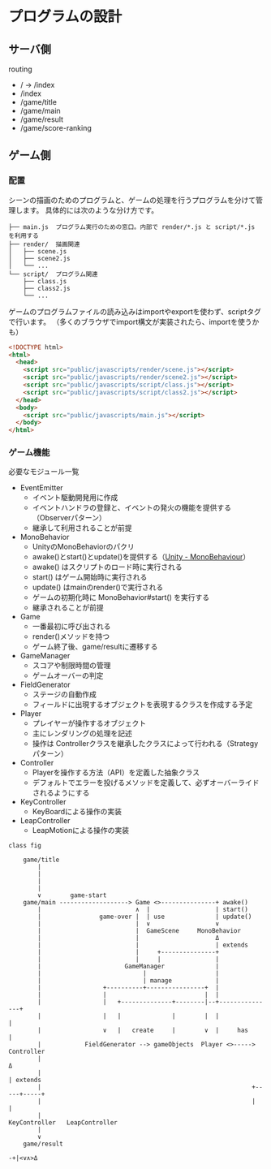 
プログラムの設計
=============

サーバ側
-------

routing

- / -> /index
- /index
- /game/title
- /game/main
- /game/result
- /game/score-ranking

ゲーム側
-------

### 配置

シーンの描画のためのプログラムと、ゲームの処理を行うプログラムを分けて管理します。
具体的には次のような分け方です。

    ├── main.js  プログラム実行のための窓口。内部で render/*.js と script/*.js を利用する
    ├── render/  描画関連
    │   ├── scene.js
    │   ├── scene2.js
    │   └── ...
    └── script/  プログラム関連
        ├── class.js
        ├── class2.js
        └── ...

ゲームのプログラムファイルの読み込みはimportやexportを使わず、scriptタグで行います。
（多くのブラウザでimport構文が実装されたら、importを使うかも）

~~~ html
<!DOCTYPE html>
<html>
  <head>
    <script src="public/javascripts/render/scene.js"></script>
    <script src="public/javascripts/render/scene2.js"></script>
    <script src="public/javascripts/script/class.js"></script>
    <script src="public/javascripts/script/class2.js"></script>
  </head>
  <body>
    <script src="public/javascripts/main.js"></script>
  </body>
</html>
~~~

### ゲーム機能

必要なモジュール一覧

- EventEmitter
    - イベント駆動開発用に作成
    - イベントハンドラの登録と、イベントの発火の機能を提供する（Observerパターン）
    - 継承して利用されることが前提
- MonoBehavior
    - UnityのMonoBehaviorのパクリ
    - awake()とstart()とupdate()を提供する（[Unity - MonoBehaviour](http://docs.unity3d.com/ScriptReference/MonoBehaviour.html)）
    - awake() はスクリプトのロード時に実行される
    - start() はゲーム開始時に実行される
    - update() はmainのrender()で実行される
    - ゲームの初期化時に MonoBehavior#start() を実行する
    - 継承されることが前提
- Game
    - 一番最初に呼び出される
    - render()メソッドを持つ
    - ゲーム終了後、game/resultに遷移する
- GameManager
    - スコアや制限時間の管理
    - ゲームオーバーの判定
- FieldGenerator
    - ステージの自動作成
    - フィールドに出現するオブジェクトを表現するクラスを作成する予定
- Player
    - プレイヤーが操作するオブジェクト
    - 主にレンダリングの処理を記述
    - 操作は Controllerクラスを継承したクラスによって行われる（Strategyパターン）
- Controller
    - Playerを操作する方法（API）を定義した抽象クラス
    - デフォルトでエラーを投げるメソッドを定義して、必ずオーバーライドされるようにする
- KeyController
    - KeyBoardによる操作の実装
- LeapController
    - LeapMotionによる操作の実装

~~~
class fig

    game/title             
        |                  
        |                  
        |                  
        |                  
        ∨        game-start
    game/main -------------------> Game <>---------------+ awake()  
        |                          ∧  |                  | start()  
        |                game-over |  | use              | update()
        |                          |  ∨                  ∨          
        |                          |  GameScene     MonoBehavior    
        |                          |                     Δ          
        |                          |                     | extends  
        |                          |     +---------------+          
        |                          |     |               |          
        |                       GameManager              |          
        |                            |                   |          
        |                            | manage            |          
        |                 +----------+----------------+  |          
        |                 |                           |  |          
        |                 |   +--------------+--------|--+---------------+
        |                 |   |              |        |  |               |
        |                 ∨   |   create     |        ∨  |     has       |
        |            FieldGenerator --> gameObjects  Player <>-----> Controller
        |                                                                Δ
        |                                                                | extends
        |                                                          +-----+-----+
        |                                                          |           |
        |                                                  KeyController   LeapController
        |                                
        ∨                                
    game/result                          

-+|<∨∧>Δ
~~~

